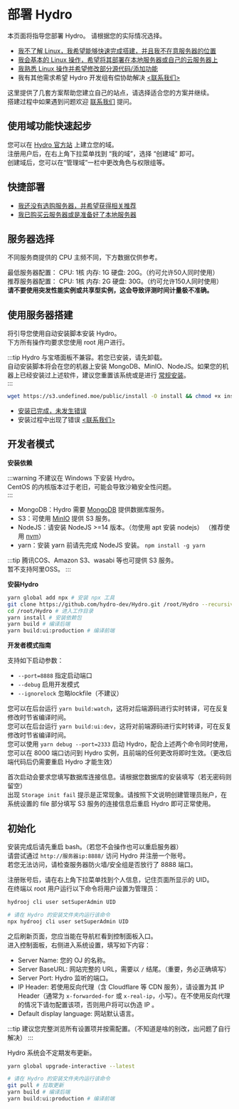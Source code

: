 # 部署 Hydro

本页面将指导您部署 Hydro。 请根据您的实际情况选择。

- [我不了解 Linux，我希望能够快速完成搭建，并且我不在意服务器的位置](#使用域功能快速起步)  
- [我会基本的 Linux 操作，希望将其部署在本地服务器或自己的云服务器上](#快捷部署)  
- [我熟悉 Linux 操作并希望修改部分源代码/添加功能](#开发者模式)  
- 我有其他需求希望 Hydro 开发组有偿协助解决 [<联系我们>](/#联系我们)  

这里提供了几套方案帮助您建立自己的站点，请选择适合您的方案并继续。  
搭建过程中如果遇到问题欢迎 [联系我们](/#联系我们) 提问。  

## 使用域功能快速起步

您可以在 [Hydro 官方站](https://hydro.org.cn/) 上建立您的域。  
注册用户后，在右上角下拉菜单找到 “我的域”，选择 “创建域” 即可。  
创建域后，您可以在“管理域”一栏中更改角色与权限组等。  

## 快捷部署

- [我还没有选购服务器，并希望获得相关推荐](#服务器选择)  
- [我已购买云服务器或是准备好了本地服务器](#使用服务器搭建)  

## 服务器选择

不同服务商提供的 CPU 主频不同，下方数据仅供参考。  

最低服务器配置： CPU: 1核 内存: 1G 硬盘: 20G。（约可允许50人同时使用）  
推荐服务器配置： CPU: 1核 内存: 2G 硬盘: 30G。（约可允许150人同时使用）  
**请不要使用突发性能实例或共享型实例，这会导致评测时间计量极不准确。**  

## 使用服务器搭建

将引导您使用自动安装脚本安装 Hydro。  
下方所有操作均要求您使用 root 用户进行。  

:::tip
Hydro 与宝塔面板不兼容。若您已安装，请先卸载。  
自动安装脚本将会在您的机器上安装 MongoDB、MinIO、NodeJS。如果您的机器上已经安装过上述软件，建议您重置该系统或是进行 [常规安装](/install/common.html)。  
:::

```sh
wget https://s3.undefined.moe/public/install -O install && chmod +x install && ./install
```

- [安装已完成，未发生错误](#初始化)  
- 安装过程中出现了错误 [<联系我们>](/#联系我们)  

## 开发者模式

**安装依赖**

:::warning
不建议在 Windows 下安装 Hydro。  
CentOS 的内核版本过于老旧，可能会导致沙箱安全性问题。  
:::

- MongoDB：Hydro 需要 [MongoDB](https://www.mongodb.com/try/download/community) 提供数据库服务。  
- S3：可使用 [MinIO](https://min.io) 提供 S3 服务。  
- NodeJS：请安装 NodeJS >=14 版本。（勿使用 apt 安装 nodejs） （推荐使用 [nvm](https://nvm.sh/)）  
- yarn：安装 yarn 前请先完成 NodeJS 安装。 `npm install -g yarn`  

:::tip
腾讯COS、Amazon S3、wasabi 等也可提供 S3 服务。  
暂不支持阿里OSS。
:::

**安装Hydro**

```sh
yarn global add npx # 安装 npx 工具
git clone https://github.com/hydro-dev/Hydro.git /root/Hydro --recursive # 下载至 /root/Hydro 文件夹
cd /root/Hydro # 进入工作目录
yarn install # 安装依赖包
yarn build # 编译后端
yarn build:ui:production # 编译前端
```

**开发者模式指南**

支持如下启动参数：

- `--port=8888` 指定启动端口  
- `--debug` 启用开发模式  
- `--ignorelock` 忽略lockfile（不建议）  

您可以在后台运行 `yarn build:watch`，这将对后端源码进行实时转译，可在反复修改时节省编译时间。  
您可以在后台运行 `yarn build:ui:dev`，这将对前端源码进行实时转译，可在反复修改时节省编译时间。  
您可以使用 `yarn debug --port=2333` 启动 Hydro，配合上述两个命令同时使用，您可以在 8000 端口访问到 Hydro 实例，且前端的任何更改将即时生效。（更改后端代码后仍需要重启 Hydro 才能生效）  

首次启动会要求您填写数据库连接信息。请根据您数据库的安装填写（若无密码则留空）  
出现 `Storage init fail` 提示是正常现象。请按照下文说明创建管理员账户，在系统设置的 file 部分填写 S3 服务的连接信息后重启 Hydro 即可正常使用。

## 初始化

安装完成后请先重启 bash。（若您不会操作也可以重启服务器）  
请尝试通过 `http://服务器ip:8888/` 访问 Hydro 并注册一个账号。  
若您无法访问，请检查服务器防火墙/安全组是否放行了 8888 端口。  

注册账号后，请在右上角下拉菜单找到个人信息，记住页面所显示的 UID。  
在终端以 root 用户运行以下命令将用户设置为管理员：  

<CodeGroup>
<CodeGroupItem title="常规部署" active>

```sh
hydrooj cli user setSuperAdmin UID
```

</CodeGroupItem>
<CodeGroupItem title="开发者模式">

```sh
# 请在 Hydro 的安装文件夹内运行该命令
npx hydrooj cli user setSuperAdmin UID
```

</CodeGroupItem>
</CodeGroup>

之后刷新页面，您应当能在导航栏看到控制面板入口。  
进入控制面板，右侧进入系统设置，填写如下内容：  

- Server Name: 您的 OJ 的名称。  
- Server BaseURL: 网站完整的 URL，需要以 `/` 结尾。（重要，务必正确填写）  
- Server Port: Hydro 监听的端口。
- IP Header: 若使用反向代理（含 Cloudflare 等 CDN 服务），请设置为其 IP Header（通常为 `x-forwarded-for` 或 `x-real-ip`，小写）。在不使用反向代理的情况下请勿配置该项，否则用户将可以伪造 IP 。
- Default display language: 网站默认语言。  

:::tip
建议您完整浏览所有设置项并按需配置。（不知道是啥的别改，出问题了自行解决）
:::

Hydro 系统会不定期发布更新。

<CodeGroup>
<CodeGroupItem title="常规部署" active>

```sh
yarn global upgrade-interactive --latest
```

</CodeGroupItem>
<CodeGroupItem title="开发者模式">

```sh
# 请在 Hydro 的安装文件夹内运行该命令
git pull # 拉取更新
yarn build # 编译后端
yarn build:ui:production # 编译前端
```

</CodeGroupItem>
</CodeGroup>
